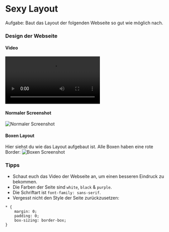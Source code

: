 # Sexy Layout

Aufgabe: Baut das Layout der folgenden Webseite so gut wie möglich nach.

### Design der Webseite
#### Video
![Video](./Website_Video.mp4)

#### Normaler Screenshot
![Normaler Screenshot](./Website_Screenshot.png)

#### Boxen Layout
Hier siehst du wie das Layout aufgebaut ist. Alle Boxen haben eine rote Border:
![Boxen Screenshot](./Website_Boxes.png)


### Tipps
* Schaut euch das Video der Webseite an, um einen besseren Eindruck zu bekommen.
* Die Farben der Seite sind `white`, `black` & `purple`.
* Die Schriftart ist `font-family: sans-serif`.
* Vergesst nicht den Style der Seite zurückzusetzen:
```
* { 
    margin: 0;
    padding: 0;
    box-sizing: border-box;
}
```
